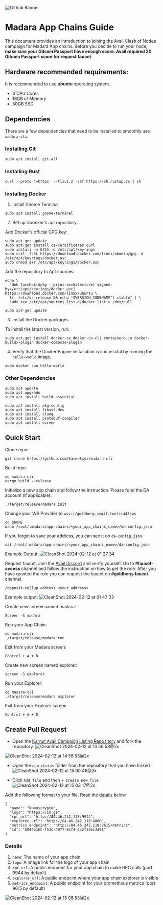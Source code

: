 ![Github Banner](https://github.com/Kamus-Crypto/Testnet/assets/77204008/0a15a020-e7e0-4366-8030-4d4302b49428)

# Madara App Chains Guide
This document provides an introduction to joining the Avail Clash of Nodes campaign for Madara App chains. Before you decide to run your node, **make sure your Gitcoin Passport have enough score. Avail required 20 Gitcoin Passport score for request faucet**.

## Hardware recommended requirements:
It is recommended to use **ubuntu** operating system.
* 4 CPU Cores
* 16GB of Memory
* 50GB SSD

## Dependencies
There are a few dependencies that need to be installed to smoothly use `madara-cli`.

### Installing Git
```
sudo apt install git-all
```

### Installing Rust
```
curl --proto '=https' --tlsv1.2 -sSf https://sh.rustup.rs | sh
```

### Installing Docker
1. Install Gnome Terminal
```
sudo apt install gnome-terminal
```

2. Set up Doocker's apt repository.

Add Docker's official GPG key:
```
sudo apt-get update
sudo apt-get install ca-certificates curl
sudo install -m 0755 -d /etc/apt/keyrings
sudo curl -fsSL https://download.docker.com/linux/ubuntu/gpg -o /etc/apt/keyrings/docker.asc
sudo chmod a+r /etc/apt/keyrings/docker.asc
```

Add the repository to Apt sources:
```
echo \
  "deb [arch=$(dpkg --print-architecture) signed-by=/etc/apt/keyrings/docker.asc] https://download.docker.com/linux/ubuntu \
  $(. /etc/os-release && echo "$VERSION_CODENAME") stable" | \
  sudo tee /etc/apt/sources.list.d/docker.list > /dev/null

sudo apt-get update
```

3. Install the Docker packages.

To install the latest version, run:
```
sudo apt-get install docker-ce docker-ce-cli containerd.io docker-buildx-plugin docker-compose-plugin
```

4. Verify that the Docker Engine installation is successful by running the `hello-world` image.
```
sudo docker run hello-world
```

### Other Dependencies
```
sudo apt update
sudo apt upgrade
sudo apt install build-essential

sudo apt install pkg-config
sudo apt install libssl-dev
sudo apt install clang
sudo apt install protobuf-compiler
sudo apt install screen
```

## Quick Start
Clone repo:
```
git clone https://github.com/karnotxyz/madara-cli
```

Build repo:
```
cd madara-cli
cargo build --release
```

Initialize a new app chain and follow the instruction. Please fund the DA account (if applicable):
```
./target/release/madara init
```

Change your WS Provider to `wss://goldberg.avail.tools:443/ws`
```
cd $HOME
nano /root/.madara/app-chains/<your_app_chains_name>/da-config.json
```

If you forget to save your address, you can see it on `da-config.json`.
```
cat /root/.madara/app-chains/<your_app_chains_name>/da-config.json
```
Example Output:
![CleanShot 2024-02-12 at 01 27 34](https://github.com/Kamus-Crypto/Testnet/assets/77204008/60da855e-cd76-4e50-88cb-66fb15c51a4b)

Request faucet. Join the [Avail Discord](https://discord.gg/availproject) and verify yourself. Go to **#faucet-access** channel and follow the instruction on how to get the role. After you have granted the role you can request the faucet on **#goldberg-faucet** channel.
```
/deposit-rollup address <your_address>
```

Example output:
![CleanShot 2024-02-12 at 01 47 33](https://github.com/Kamus-Crypto/Testnet/assets/77204008/5186f866-72db-4f9f-90d2-29487bc57830)


Create new screen named madara:
```
Screen -S madara
```

Run your App Chain:
```
cd madara-cli
./target/release/madara run
```

Exit from your Madara screen:
```
Control + A + D
```

Create new screen named explorer:
```
screen -S explorer
```

Run your Explorer:
```
cd madara-cli
./target/release/madara explorer
```

Exit from your Explorer screen:
```
Control + A + D
```

## Create Pull Request
* Open the [Karnot Avail Campaign Listing Repository](https://github.com/karnotxyz/avail-campaign-listing) and fork the repository.
![CleanShot 2024-02-12 at 14 56 58@2x](https://github.com/Kamus-Crypto/Testnet/assets/77204008/213f6f9f-517d-4593-b476-720518fc2e16)

![CleanShot 2024-02-12 at 14 58 53@2x](https://github.com/Kamus-Crypto/Testnet/assets/77204008/8c1dd0f7-3658-4fb7-8c30-a3ff5f954822)

* Open the `app_chains` folder from the repository that you have forked
![CleanShot 2024-02-12 at 15 00 46@2x](https://github.com/Kamus-Crypto/Testnet/assets/77204008/dd25ad79-b4db-419f-8e11-1a3e2dc8f65b)

* Click `Add file` and then `+ Create new file`
![CleanShot 2024-02-12 at 15 03 17@2x](https://github.com/Kamus-Crypto/Testnet/assets/77204008/8caaf17a-7015-4b5b-841c-ee0ebd923b16)

Add the following format to your file. Read the [details](###details) below.
```
{
  "name": "kamuscrypto",
  "logo": "https://im.ge",
  "rpc_url": "http://84.46.242.118:9944",
  "explorer_url": "http://84.46.242.118:4000",
  "metrics_endpoint": "http://84.46.242.118:9615/metrics",
  "id": "6044316b-f53c-4977-8cf4-ac2f2dec3a91"
}
```

### Details
1. `name`: The name of your app chain.
2. `logo`: A image link for the logo of your app chain
3. `rpc_url`: A public endpoint for your app chain to make RPC calls (port 9944 by default)
4. `explorer_url`: A public endpoint where your app chain explorer is visible
5. `metrics_endpoint`: A public endpoint for your prometheus metrics (port 9615 by default)

![CleanShot 2024-02-12 at 15 08 53@2x](https://github.com/Kamus-Crypto/Testnet/assets/77204008/2aa8f066-8d0f-498c-8dfe-2faa33eff964)
